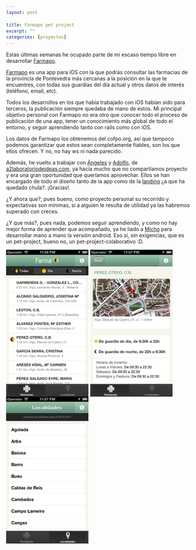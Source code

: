 ```yaml
---
layout: post

title: Farmapo pet project
excerpt: ""
categories: [proyectos]
---
```


Estas últimas semanas he ocupado parte de mi escaso tiempo libre en desarrollar [Farmapo](http://farmapo.jsanroman.net).

[Farmapo](https://itunes.apple.com/es/app/farmapo/id632704870) es una app para iOS con la que podrás consultar las farmacias de la provincia de Pontevedra más cercanas a la posición en la que te encuentres, con todas sus guardias del día actual y otros datos de interés (teléfono, email, etc).

Todos los desarrollos en los que había trabajado con iOS habían sido para terceros, la publicación siempre quedaba de mano de estos. Mi principal objetivo personal con Farmapo no era otro que conocer todo el proceso de publicación de una app, tener un conocimiento más global de todo el entorno, y seguir aprendiendo tanto con rails como con iOS.

Los datos de Farmapo los obtenemos del cofpo.org, así que tampoco podemos garantizar que estos sean completamente fiables, son los que ellos ofrecen. Y no, no hay ws ni nada parecido.

Además, he vuelto a trabajar con [Ángeles](https://twitter.com/angelespariente) y [Adolfo](https://twitter.com/adolfomaragoto), de [a2laboratoriodeideas.com](http://a2laboratoriodeideas.com), ya hacía mucho que no compartíamos proyecto y era una gran oportunidad que queríamos aprovechar. Ellos se han encargado de todo el diseño tanto de la app como de la [landing](http://farmapo.jsanroman.net) ¿a que ha quedado chula?. ¡Gracias!.

¿Y ahora que?, pues bueno, como proyecto personal su recorrido y expectativas son mínimas, si a alguien le resulta de utilidad ya las habremos superado con creces.

¿Y que más?, pues nada, podemos seguir aprendiendo, y como no hay mejor forma de aprender que acompañado, ya he liado a [Micho](https://twitter.com/michogar) para desarrollar mano a mano la versión android. Eso sí, sin exigencias, que es un pet-project, bueno no, un pet-project-colaborativo :D.

<div class="after">
<img src="/images/posts/farmapo_v1_1.jpg" alt="screenshot farmapo" style="float:left;margin-right:5px;width:225px;" />
<img src="/images/posts/farmapo_v1_2.jpg" alt="screenshot farmapo" style="float:left;margin-right:5px;width:225px;" />
<img src="/images/posts/farmapo_v1_3.jpg" alt="screenshot farmapo" style="float:left;width:225px;"/>
</div>